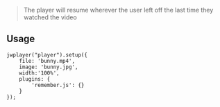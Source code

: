> The player will resume wherever the user left off the last time they watched the video

## Usage
```
jwplayer("player").setup({
    file: 'bunny.mp4',
    image: 'bunny.jpg',
    width:'100%',
    plugins: {
        'remember.js': {}
    }
});
```
